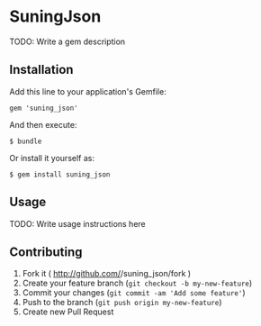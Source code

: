 # SuningJson

TODO: Write a gem description

## Installation

Add this line to your application's Gemfile:

    gem 'suning_json'

And then execute:

    $ bundle

Or install it yourself as:

    $ gem install suning_json

## Usage

TODO: Write usage instructions here

## Contributing

1. Fork it ( http://github.com/<my-github-username>/suning_json/fork )
2. Create your feature branch (`git checkout -b my-new-feature`)
3. Commit your changes (`git commit -am 'Add some feature'`)
4. Push to the branch (`git push origin my-new-feature`)
5. Create new Pull Request
